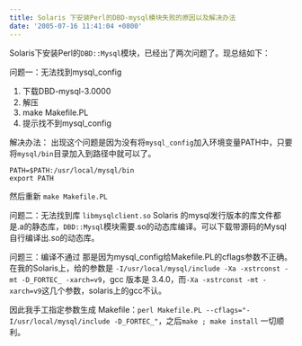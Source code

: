 ```yaml
---
title: Solaris 下安装Perl的DBD-mysql模块失败的原因以及解决办法
date: '2005-07-16 11:41:04 +0800'
---
```

Solaris下安装Perl的`DBD::Mysql`模块，已经出了两次问题了。现总结如下：

问题一：无法找到mysql_config
1. 下载DBD-mysql-3.0000
2. 解压
3. make Makefile.PL
4. 提示找不到mysql_config

解决办法：
出现这个问题是因为没有将`mysql_config`加入环境变量PATH中，只要将`mysql/bin`目录加入到路径中就可以了。
```
PATH=$PATH:/usr/local/mysql/bin
export PATH
```
然后重新 `make Makefile.PL`

问题二：无法找到库 `libmysqlclient.so`
Solaris 的mysql发行版本的库文件都是.a的静态库，`DBD::Mysql`模块需要.so的动态库编译。可以下载带源码的Mysql自行编译出.so的动态库。

问题三：编译不通过
那是因为mysql_config给Makefile.PL的cflags参数不正确。在我的Solaris上，给的参数是 `-I/usr/local/mysql/include -Xa -xstrconst -mt -D_FORTEC_ -xarch=v9`，gcc 版本是 3.4.0，而`-Xa -xstrconst -mt -xarch=v9`这几个参数，solaris上的gcc不认。

因此我手工指定参数生成 Makefile：`perl Makefile.PL --cflags="-I/usr/local/mysql/include -D_FORTEC_"`，之后`make ; make install` 一切顺利。